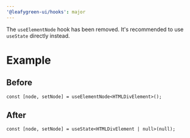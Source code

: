 ```yaml
---
'@leafygreen-ui/hooks': major
---
```


The `useElementNode` hook has been removed. It's recommended to use `useState` directly instead.

# Example

## Before
```tsx
const [node, setNode] = useElementNode<HTMLDivElement>();
```

## After
```tsx
const [node, setNode] = useState<HTMLDivElement | null>(null);
```